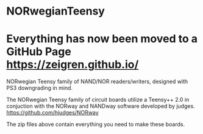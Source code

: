 # NORwegianTeensy
# Everything has now been moved to a GitHub Page https://zeigren.github.io/

NORwegian Teensy family of NAND/NOR readers/writers, designed with PS3 downgrading in mind.

The NORwegian Teensy family of circuit boards utilize a Teensy++ 2.0 in conjuction with the NORway and NANDway software developed by judges. https://github.com/hjudges/NORway

The zip files above contain everything you need to make these boards.

